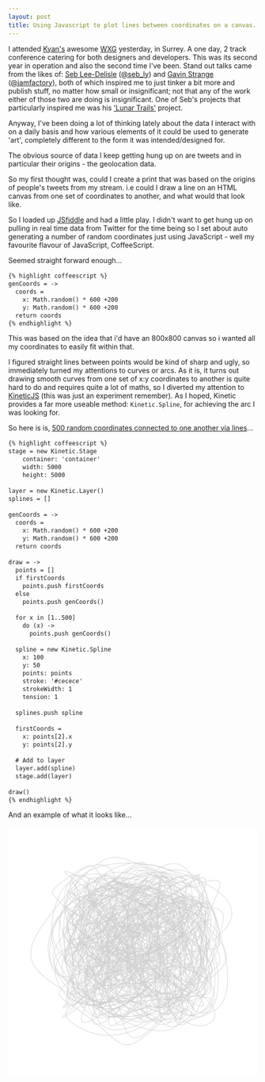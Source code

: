 ```yaml
---
layout: post
title: Using Javascript to plot lines between coordinates on a canvas.
---
```


I attended [Kyan's](http://kyan.com "Kyan.com") awesome [WXG](http://wxg.co.uk/ "Web Expo Guildford") yesterday, in Surrey. A one day, 2 track conference catering for both designers and developers. This was its second year in operation and also the second time I've been. Stand out talks came from the likes of: [Seb Lee-Delisle](http://seb.ly/ "Seb Lee-Deslisle Digital Artist") ([@seb_ly](http://twitter.com/seb_ly)) and [Gavin Strange](http://news.jam-factory.com/ "Gaving Strange Portfolio") ([@jamfactory](http://twitter.com/jamfactory)), both of which inspired me to just tinker a bit more and publish stuff, no matter how small or insignificant; not that any of the work either of those two are doing is insignificant. One of Seb's projects that particularly inspired me was his ['Lunar Trails'](http://seb.ly/work/lunar-trails/ "Lunar Trails") project.

Anyway, I've been doing a lot of thinking lately about the data I interact with on a daily basis and how various elements of it could be used to generate 'art', completely different to the form it was intended/designed for.

The obvious source of data I keep getting hung up on are tweets and in particular their origins - the geolocation data.

So my first thought was, could I create a print that was based on the origins of people's tweets from my stream. i.e could I draw a line on an HTML canvas from one set of coordinates to another, and what would that look like.

So I loaded up [JSfiddle](http://jsfiddle.net/ "JSFiddle") and had a little play. I didn't want to get hung up on pulling in real time data from Twitter for the time being so I set about auto generating a number of random coordinates just using JavaScript - well my favourite flavour of JavaScript, CoffeeScript.

Seemed straight forward enough…

    {% highlight coffeescript %}
    genCoords = ->
      coords = 
        x: Math.random() * 600 +200
        y: Math.random() * 600 +200
      return coords
    {% endhighlight %}

This was based on the idea that i'd have an 800x800 canvas so i wanted all my coordinates to easily fit within that.

I figured straight lines between points would be kind of sharp and ugly, so immediately turned my attentions to curves or arcs. As it is, it turns out drawing smooth curves from one set of x:y coordinates to another is quite hard to do and requires quite a lot of maths, so I diverted my attention to [KineticJS](http://kineticjs.com/ "KineticJS Framework") (this was just an experiment remember). As I hoped, Kinetic provides a far more useable method: `Kinetic.Spline`, for achieving the arc I was looking for.

So here is is, [500 random coordinates connected to one another via lines](http://jsfiddle.net/zoltarSpeaks/53wpB/3/ "JSFiddle Example")…
    
    {% highlight coffeescript %}
    stage = new Kinetic.Stage
        container: 'container'
        width: 5000
        height: 5000
        
    layer = new Kinetic.Layer()
    splines = []

    genCoords = ->
      coords = 
        x: Math.random() * 600 +200
        y: Math.random() * 600 +200
      return coords

    draw = ->
      points = []
      if firstCoords
        points.push firstCoords
      else
        points.push genCoords()

      for x in [1..500]
        do (x) ->
          points.push genCoords()
          
      spline = new Kinetic.Spline
        x: 100
        y: 50
        points: points
        stroke: '#cecece'
        strokeWidth: 1
        tension: 1

      splines.push spline

      firstCoords = 
        x: points[2].x
        y: points[2].y

      # Add to layer
      layer.add(spline)
      stage.add(layer)

    draw()
    {% endhighlight %}

And an example of what it looks like…

![A Beautiful Mess](/images/A-Beautiful-Mess.png "A Beautiful Mess")
